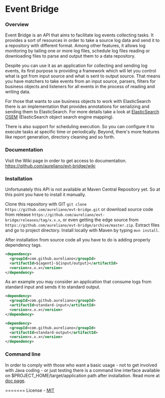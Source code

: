 Event Bridge
=======

### Overview
Event Bridge is an API that aims to facilitate log events collecting tasks. It provides a sort of resources in order to take a source log data and send it to a repository with different format. Among other features, it allows log monitoring by tailing one or more log files, schedule log files reading or downloading files to parse and output them to a data repository.

Despite you can use it as an application for collecting and sending log events, its first purpose is providing a framework which will let you control what is got from input source and what is sent to output source. That means you have matchers to take events from an input source, parsers, filters for business objects and listeners for all events in the process of reading and writing data.

For those that wants to use business objects to work with ElasticSearch there is an implementation that provides annotations for serializing and sending them to ElasticSearch. For more details take a look at [ElasticSearch OSEM](https://github.com/kzwang/elasticsearch-osem) (ElasticSearch object search engine mapping).

There is also support for scheduling execution. So you can configure it to execute tasks at specific time or periodically. Beyond, there's more features like report generation, directory cleaning and so forth.

### Documentation
Visit the Wiki page in order to get access to documentation. https://github.com/aureliano/evt-bridge/wiki

### Installation
Unfortunately this API is not available at Maven Central Repository yet. So at this point you have to install it manually.

Clone this repository with GIT `git clone https://github.com/aureliano/evt-bridge.git` or download source code from release `https://github.com/aureliano/evt-bridge/releases/tag/x.x.x`, or even getting the edge source from `https://github.com/aureliano/evt-bridge/archive/master.zip`. Extract files and go to project directory. Install locally with Maven by typing `mvn install`.

After installation from source code all you have to do is adding properly dependency tags.
```xml
<dependency>
  <groupId>com.github.aureliano</groupId>
  <artifactId>${agent}-${input/output}</artifactId>
  <version>x.x.x</version>
</dependency>
```
As an example you may consider an application that consume logs from standard input and sends it to standard output.
```xml
<dependency>
  <groupId>com.github.aureliano</groupId>
  <artifactId>standard-input</artifactId>
  <version>x.x.x</version>
</dependency>

<dependency>
  <groupId>com.github.aureliano</groupId>
  <artifactId>standard-output</artifactId>
  <version>x.x.x</version>
</dependency>
```

### Command line
In order to comply with those who want a basic usage - not to get involved with Java coding - or just testing there is a command line interface available on $PROJECT_HOME/target/application path after installation. Read more at [doc page](https://github.com/aureliano/evt-bridge/wiki/Command-line-application).

=======
License - [MIT](https://github.com/aureliano/evt-bridge/blob/master/LICENSE)
